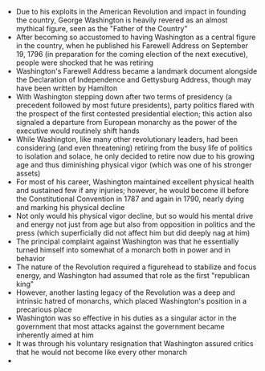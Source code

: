 - Due to his exploits in the American Revolution and impact in founding the country, George Washington is heavily revered as an almost mythical figure, seen as the "Father of the Country"
- After becoming so accustomed to having Washington as a central figure in the country, when he published his Farewell Address on September 19, 1796 (in preparation for the coming election of the next executive), people were shocked that he was retiring
- Washington's Farewell Address became a landmark document alongside the Declaration of Independence and Gettysburg Address, though may have been written by Hamilton
- With Washington stepping down after two terms of presidency (a precedent followed by most future presidents), party politics flared with the prospect of the first contested presidential election; this action also signaled a departure from European monarchy as the power of the executive would routinely shift hands
- While Washington, like many other revolutionary leaders, had been considering (and even threatening) retiring from the busy life of politics to isolation and solace, he only decided to retire now due to his growing age and thus diminishing physical vigor (which was one of his stronger assets)
- For most of his career, Washington maintained excellent physical health and sustained few if any injuries; however, he would become ill before the Constitutional Convention in 1787 and again in 1790, nearly dying and marking his physical decline
- Not only would his physical vigor decline, but so would his mental drive and energy not just from age but also from opposition in politics and the press (which superficially did not affect him but did deeply nag at him)
- The principal complaint against Washington was that he essentially turned himself into somewhat of a monarch both in power and in behavior
- The nature of the Revolution required a figurehead to stabilize and focus energy, and Washington had assumed that role as the first "republican king"
- However, another lasting legacy of the Revolution was a deep and intrinsic hatred of monarchs, which placed Washington's position in a precarious place
- Washington was so effective in his duties as a singular actor in the government that most attacks against the government became inherently aimed at him
- It was through his voluntary resignation that Washington assured critics that he would not become like every other monarch
- 